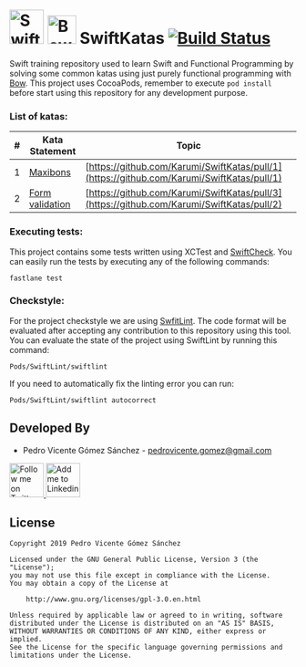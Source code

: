 # <img alt="Swift" src="https://upload.wikimedia.org/wikipedia/commons/thumb/9/9d/Swift_logo.svg/2000px-Swift_logo.svg.png" height="60"/> <img alt="Bow" src="https://avatars2.githubusercontent.com/u/44965417?s=200&v=4" height="50"/> SwiftKatas [![Build Status](https://travis-ci.com/pedrovgs/SwiftKatas.svg?branch=master)](https://travis-ci.com/pedrovgs/SwiftKatas)

Swift training repository used to learn Swift and Functional Programming by solving some common katas using just purely functional programming with [Bow](https://github.com/bow-swift/bow). This project uses CocoaPods, remember to execute ``pod install`` before start using this repository for any development purpose.

### List of katas:

| # | Kata Statement | Topic |
|---|-------------------|--------|
| 1 | [Maxibons](https://github.com/Karumi/MaxibonKataJava#-kata-maxibon-for-java-) | [https://github.com/Karumi/SwiftKatas/pull/1](https://github.com/Karumi/SwiftKatas/pull/1) | Polymorphic programming |
| 2 | [Form validation](https://gist.github.com/pedrovgs/d83fe1f096928715a6f31946e557995a) | [https://github.com/Karumi/SwiftKatas/pull/3](https://github.com/Karumi/SwiftKatas/pull/2) | Validated data type| Validated |

### Executing tests:

This project contains some tests written using XCTest and [SwiftCheck](https://github.com/typelift/SwiftCheck). You can easily run the tests by executing any of the following commands:

```
fastlane test
```

### Checkstyle:

For the project checkstyle we are using [SwfitLint](https://github.com/realm/SwiftLint). The code format will be evaluated after accepting any contribution to this repository using this tool. You can evaluate the state of the project using SwiftLint by running this command:

```
Pods/SwiftLint/swiftlint
```

If you need to automatically fix the linting error  you can run:

```
Pods/SwiftLint/swiftlint autocorrect
```

Developed By
------------

* Pedro Vicente Gómez Sánchez - <pedrovicente.gomez@gmail.com>

<a href="https://twitter.com/pedro_g_s">
  <img alt="Follow me on Twitter" src="https://image.freepik.com/iconos-gratis/twitter-logo_318-40209.jpg" height="60" width="60"/>
</a>
<a href="https://es.linkedin.com/in/pedrovgs">
  <img alt="Add me to Linkedin" src="https://image.freepik.com/iconos-gratis/boton-del-logotipo-linkedin_318-84979.png" height="60" width="60"/>
</a>

License
-------

    Copyright 2019 Pedro Vicente Gómez Sánchez

    Licensed under the GNU General Public License, Version 3 (the "License");
    you may not use this file except in compliance with the License.
    You may obtain a copy of the License at

        http://www.gnu.org/licenses/gpl-3.0.en.html

    Unless required by applicable law or agreed to in writing, software
    distributed under the License is distributed on an "AS IS" BASIS,
    WITHOUT WARRANTIES OR CONDITIONS OF ANY KIND, either express or implied.
    See the License for the specific language governing permissions and
    limitations under the License.
